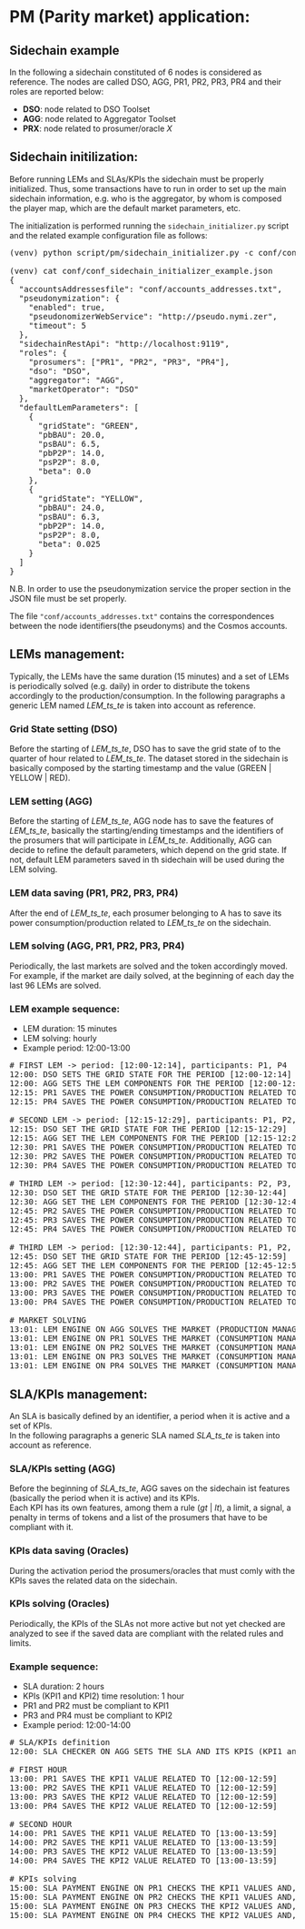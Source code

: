 # PM (Parity market) application:

## Sidechain example

In the following a sidechain constituted of 6 nodes is considered as reference. The nodes are called DSO, AGG, PR1, 
PR2, PR3, PR4 and their roles are reported below:

* **DSO**: node related to DSO Toolset 
* **AGG**: node related to Aggregator Toolset 
* **PRX**: node related to prosumer/oracle _X_

## Sidechain initilization:
Before running LEMs and SLAs/KPIs the sidechain must be properly initialized. Thus, some transactions have to run 
in order to set up the main sidechain information, e.g. who is the aggregator, by whom is composed the player map, 
which are the default market parameters, etc.   

The initialization is performed running the `sidechain_initializer.py` script and the related example configuration 
file as follows:

<pre>
(venv) python script/pm/sidechain_initializer.py -c conf/conf_sidechain_initializer_example.json

(venv) cat conf/conf_sidechain_initializer_example.json 
{
  "accountsAddressesfile": "conf/accounts_addresses.txt",
  "pseudonymization": {
    "enabled": true,
    "pseudonomizerWebService": "http://pseudo.nymi.zer",
    "timeout": 5
  },
  "sidechainRestApi": "http://localhost:9119",
  "roles": {
    "prosumers": ["PR1", "PR2", "PR3", "PR4"],
    "dso": "DSO",
    "aggregator": "AGG",
    "marketOperator": "DSO"
  },
  "defaultLemParameters": [
    {
      "gridState": "GREEN",
      "pbBAU": 20.0,
      "psBAU": 6.5,
      "pbP2P": 14.0,
      "psP2P": 8.0,
      "beta": 0.0
    },
    {
      "gridState": "YELLOW",
      "pbBAU": 24.0,
      "psBAU": 6.3,
      "pbP2P": 14.0,
      "psP2P": 8.0,
      "beta": 0.025
    }
  ]
}
</pre>

N.B. In order to use the pseudonymization service the proper section in the JSON file must be set properly. 

The file `"conf/accounts_addresses.txt"` contains the correspondences between the node identifiers(the pseudonyms) and 
the Cosmos accounts.

## LEMs management:
Typically, the LEMs have the same duration (15 minutes) and a set of LEMs is periodically solved (e.g. daily) 
in order to distribute the tokens accordingly to the production/consumption.
In the following paragraphs a generic LEM named _LEM_ts_te_ is taken into account as reference. 

### Grid State setting (DSO)
Before the starting of _LEM_ts_te_, DSO has to save the grid state of to the quarter of hour related to _LEM_ts_te_. 
The dataset stored in the sidechain is basically composed by the starting timestamp and 
the value (GREEN | YELLOW | RED). 

### LEM setting (AGG)
Before the starting of _LEM_ts_te_, AGG node has to save the features of _LEM_ts_te_, basically the starting/ending 
timestamps and the identifiers of the prosumers that will participate in _LEM_ts_te_.
Additionally, AGG can decide to refine the default parameters, which depend on the grid state. 
If not, default LEM parameters saved in th sidechain will be used during the LEM solving. 

### LEM data saving (PR1, PR2, PR3, PR4)
After the end of _LEM_ts_te_, each prosumer belonging to A has to save its power consumption/production related to 
_LEM_ts_te_ on the sidechain.

### LEM solving (AGG, PR1, PR2, PR3, PR4)
Periodically, the last markets are solved and the token accordingly moved. For example, if the market are daily solved,
at the beginning of each day the last 96 LEMs are solved.

### LEM example sequence:

* LEM duration: 15 minutes
* LEM solving: hourly
* Example period: 12:00-13:00

<pre>
# FIRST LEM -> period: [12:00-12:14], participants: P1, P4
12:00: DSO SETS THE GRID STATE FOR THE PERIOD [12:00-12:14]
12:00: AGG SETS THE LEM COMPONENTS FOR THE PERIOD [12:00-12:14] 
12:15: PR1 SAVES THE POWER CONSUMPTION/PRODUCTION RELATED TO [12:00-12:14]
12:15: PR4 SAVES THE POWER CONSUMPTION/PRODUCTION RELATED TO [12:00-12:14]

# SECOND LEM -> period: [12:15-12:29], participants: P1, P2, P4
12:15: DSO SET THE GRID STATE FOR THE PERIOD [12:15-12:29]
12:15: AGG SET THE LEM COMPONENTS FOR THE PERIOD [12:15-12:29] 
12:30: PR1 SAVES THE POWER CONSUMPTION/PRODUCTION RELATED TO [12:15-12:29]
12:30: PR2 SAVES THE POWER CONSUMPTION/PRODUCTION RELATED TO [12:15-12:29]
12:30: PR4 SAVES THE POWER CONSUMPTION/PRODUCTION RELATED TO [12:15-12:29]

# THIRD LEM -> period: [12:30-12:44], participants: P2, P3, P4
12:30: DSO SET THE GRID STATE FOR THE PERIOD [12:30-12:44]
12:30: AGG SET THE LEM COMPONENTS FOR THE PERIOD [12:30-12:44] 
12:45: PR2 SAVES THE POWER CONSUMPTION/PRODUCTION RELATED TO [12:30-12:44]
12:45: PR3 SAVES THE POWER CONSUMPTION/PRODUCTION RELATED TO [12:30-12:44]
12:45: PR4 SAVES THE POWER CONSUMPTION/PRODUCTION RELATED TO [12:30-12:44]

# THIRD LEM -> period: [12:30-12:44], participants: P1, P2, P3, P4
12:45: DSO SET THE GRID STATE FOR THE PERIOD [12:45-12:59]
12:45: AGG SET THE LEM COMPONENTS FOR THE PERIOD [12:45-12:59] 
13:00: PR1 SAVES THE POWER CONSUMPTION/PRODUCTION RELATED TO [12:44-12:59]
13:00: PR2 SAVES THE POWER CONSUMPTION/PRODUCTION RELATED TO [12:44-12:59]
13:00: PR3 SAVES THE POWER CONSUMPTION/PRODUCTION RELATED TO [12:44-12:59]
13:00: PR4 SAVES THE POWER CONSUMPTION/PRODUCTION RELATED TO [12:44-12:59]

# MARKET SOLVING
13:01: LEM ENGINE ON AGG SOLVES THE MARKET (PRODUCTION MANAGEMENT)
13:01: LEM ENGINE ON PR1 SOLVES THE MARKET (CONSUMPTION MANAGEMENT)
13:01: LEM ENGINE ON PR2 SOLVES THE MARKET (CONSUMPTION MANAGEMENT)
13:01: LEM ENGINE ON PR3 SOLVES THE MARKET (CONSUMPTION MANAGEMENT)
13:01: LEM ENGINE ON PR4 SOLVES THE MARKET (CONSUMPTION MANAGEMENT)
</pre>


## SLA/KPIs management:
An SLA is basically defined by an identifier, a period when it is active and a set of KPIs.  
In the following paragraphs a generic SLA named _SLA_ts_te_ is taken into account as reference.

### SLA/KPIs setting (AGG)
Before the beginning of _SLA_ts_te_, AGG saves on the sidechain ist features (basically the period when it is active) 
and its KPIs.  
Each KPI has its own features, among them a rule (_gt_ | _lt_), a limit, a signal, a penalty in terms of tokens and a 
list of the prosumers that have to be compliant with it. 


### KPIs data saving (Oracles)
During the activation period the prosumers/oracles that must comly with the KPIs saves the related data on the 
sidechain. 

### KPIs solving (Oracles)
Periodically, the KPIs of the SLAs not more active but not yet checked are analyzed to see if the saved data are 
compliant with the related rules and limits. 

### Example sequence:

* SLA duration: 2 hours
* KPIs (KPI1 and KPI2) time resolution: 1 hour
* PR1 and PR2 must be compliant to KPI1
* PR3 and PR4 must be compliant to KPI2
* Example period: 12:00-14:00

<pre>
# SLA/KPIs definition
12:00: SLA CHECKER ON AGG SETS THE SLA AND ITS KPIS (KPI1 and KPI2) FOR [12:00-14:00]

# FIRST HOUR
13:00: PR1 SAVES THE KPI1 VALUE RELATED TO [12:00-12:59]
13:00: PR2 SAVES THE KPI1 VALUE RELATED TO [12:00-12:59]
13:00: PR3 SAVES THE KPI2 VALUE RELATED TO [12:00-12:59]
13:00: PR4 SAVES THE KPI2 VALUE RELATED TO [12:00-12:59]

# SECOND HOUR
14:00: PR1 SAVES THE KPI1 VALUE RELATED TO [13:00-13:59]
14:00: PR2 SAVES THE KPI1 VALUE RELATED TO [13:00-13:59]
14:00: PR3 SAVES THE KPI2 VALUE RELATED TO [13:00-13:59]
14:00: PR4 SAVES THE KPI2 VALUE RELATED TO [13:00-13:59]

# KPIs solving
15:00: SLA PAYMENT ENGINE ON PR1 CHECKS THE KPI1 VALUES AND, IN CASE, APPLIES A PENALTY
15:00: SLA PAYMENT ENGINE ON PR2 CHECKS THE KPI1 VALUES AND, IN CASE, APPLIES A PENALTY
15:00: SLA PAYMENT ENGINE ON PR3 CHECKS THE KPI2 VALUES AND, IN CASE, APPLIES A PENALTY
15:00: SLA PAYMENT ENGINE ON PR4 CHECKS THE KPI2 VALUES AND, IN CASE, APPLIES A PENALTY

</pre>

